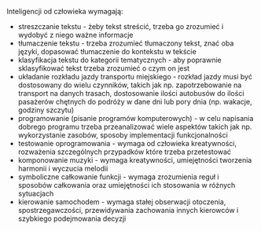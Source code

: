 Inteligencji od człowieka wymagają:
  - streszczanie tekstu - żeby tekst streścić, trzeba go zrozumieć i wydobyć z niego ważne informacje
  - tłumaczenie tekstu - trzeba zrozumieć tłumaczony tekst, znać oba języki, dopasować tłumaczenie do kontekstu w tekście
  - klasyfikacja tekstu do kategorii tematycznych - aby poprawnie sklasyfikować tekst trzeba zrozumieć o czym on jest
  - układanie rozkładu jazdy transportu miejskiego - rozkład jazdy musi być dostosowany do wielu czynników, takich jak np. zapotrzebowanie na transport na danych trasach, dostosowanie ilości autobusów do ilości pasażerów chętnych do podróży w dane dni lub pory dnia (np. wakacje, godziny szczytu) 
  - programowanie (pisanie programów komputerowych) - w celu napisania dobrego programu trzeba przeanalizować wiele aspektów takich jak np. wykorzystanie zasobów, sposoby implementacji funkcjonalności
  - testowanie oprogramowania - wymaga od człowieka kreatywności, rozważenia szczególnych przypadków które trzeba przetestować
  - komponowanie muzyki - wymaga kreatywności, umiejętności tworzenia harmonii i wyczucia melodii
  - symboliczne całkowanie funkcji - wymaga zrozumienia reguł i sposobów całkowania oraz umiejętności ich stosowania w różnych sytuacjach
  - kierowanie samochodem - wymaga stałej obserwacji otoczenia, spostrzegawczości, przewidywania zachowania innych kierowców i szybkiego podejmowania decyzji
